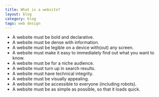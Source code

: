 ```yaml
---
title: What is a website?
layout: blog
category: blog
tags: web design
---
```

* A website must be bold and declarative.
* A website must be dense with information.
* A website must be legible on a device with(out) any screen.
* A website must make it easy to immediately find out what you want to know.
* A website must be for a niche audience.
* A website must turn up in search results.
* A website must have technical integrity.
* A website must be visually appealing.
* A website must be accessible to everyone (including robots).
* A website must be as simple as possible, so that it loads quick.